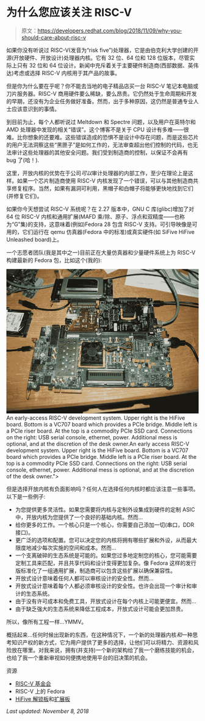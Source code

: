 # 为什么您应该关注 RISC-V

> 原文：<https://developers.redhat.com/blog/2018/11/09/why-you-should-care-about-risc-v>

如果你没有听说过 RISC-V(发音为“risk five”)处理器，它是由伯克利大学创建的开源(开放硬件、开放设计)处理器内核。它有 32 位、64 位和 128 位版本，尽管实际上只有 32 位和 64 位设计。新闻中充斥着关于主要硬件制造商(西部数据、英伟达)考虑或选择 RISC-V 内核用于其产品的故事。

但是你为什么要在乎呢？你不能去当地的电子精品店买一台 RISC-V 笔记本电脑或刀片服务器。RISC-V 商用硬件要么稀缺，要么昂贵。它仍然处于生命周期和开发的早期，还没有为企业任务做好准备。然而，出于多种原因，这仍然是普通专业人士应该意识到的事情。

到目前为止，每个人都听说过 Meltdown 和 Spectre 问题，以及用户在英特尔和 AMD 处理器中发现的相关“错误”。这个博客不是关于 CPU 设计有多难——很难。比你想象的还要难。这些错误造成的恐惧不是设计中存在问题，而是这些芯片的用户无法洞察这些“黑匣子”是如何工作的，无法审查超出他们控制的代码，也无法审计这些处理器的其他安全问题。我们受到制造商的控制，以保证不会再有 bug 了(哈！).

这里，开放内核的优势在于公司*可以*审计处理器的内部工作，至少在理论上是这样。如果一个芯片制造商使用 RISC-V 内核发现了一个错误，可以与其他制造商共享修复程序。当然，如果有漏洞可利用，黑帽子和白帽子将能够更快地找到它们(并修复它们)。

如果你今天想尝试 RISC-V 系统呢？在 2.27 版本中，GNU C 库(glibc)增加了对 64 位 RISC-V 内核和通用扩展(MAFD 乘/除、原子、浮点和双精度——也称为“G”集)的支持，这意味着(例如)Fedora 28 包含 RISC-V 支持。可引导映像是可用的，它们运行在 qemu 仿真器(Fedora 中的标准)或真实硬件(如 SiFive HiFive Unleashed board)上。

一个志愿者团队(我是其中之一)目前正在大量仿真器和少量硬件系统上为 RISC-V 构建最新的 Fedora 包，比如这个(我的):

[![HiFive1 Board](img/08e34cd213138e1a67295468eb1c68c1.png "hifive-board")](/sites/default/files/blog/2018/11/hifive-board.jpg)An early-access RISC-V development system. Upper right is the HiFive board. Bottom is a VC707 board which provides a PCIe bridge. Middle left is a PCIe riser board. At the top is a commodity PCIe SSD card. Connections on the right: USB serial console, ethernet, power. Additional mess is optional, and at the discretion of the desk owner.An early access RISC-V development system. Upper right is the HiFive board. Bottom is a VC707 board which provides a PCIe bridge. Middle left is a PCIe riser board. At the top is a commodity PCIe SSD card. Connections on the right: USB serial console, ethernet, power. Additional mess is optional, and at the discretion of the desk owner.">

但是选择开放内核有负面影响吗？任何人在选择任何内核时都应该注意一些事项。以下是一些例子:

*   为您提供更多灵活性。如果您需要将内核与定制外设集成到硬件的定制 ASIC 中，开放内核为您提供了一个良好的基础内核。然而...
*   给你更多的工作。一个核心只是一个核心，你需要自己添加一切(串口，DDR 接口)。
*   更广泛的选项和配置。您可以决定您的内核将拥有哪些扩展和外设，从而最大限度地减少每次实施的空间和成本。然而...
*   一个支离破碎的生态系统是可能的。如果您过多地定制您的核心，您可能需要定制工具来匹配，并且共享代码和设计变得更加复杂。像 Fedora 这样的发行版标准化了一组通用扩展，制造商可以包含这些扩展以确保兼容性。
*   开放式设计意味着任何人都可以审核设计的安全性。然而...
*   开放式设计意味着每个人都必须审核设计的安全性。也许会出现一个审计和审计的生态系统。
*   由于没有许可成本和免费工具，开放式设计在每个内核上可能更便宜。然而...
*   由于缺乏强大的生态系统来降低工程成本，开放式设计可能会更加昂贵。

所以，像所有工程一样...YMMV。

概括起来...任何时候出现新的东西，在这种情况下，一个新的处理器内核*和*一种思考知识产权的新方式，它为用户提供了更多的选择，让他们可以将精力、资源和风险放在哪里。对我来说，拥有(并支持)一个新的架构给了我一个磨练技能的机会，也给了我一个重新审视如何便携地使用平台的旧决策的机会。

资源

*   [RISC-V 基金会](https://riscv.org/)
*   RISC-V 上的 Fedora
*   [HiFive 解锁板](https://www.sifive.com/boards/hifive-unleashed)和[扩展板](https://www.microsemi.com/hifive-unleashed-expansion-board)

*Last updated: November 8, 2018*